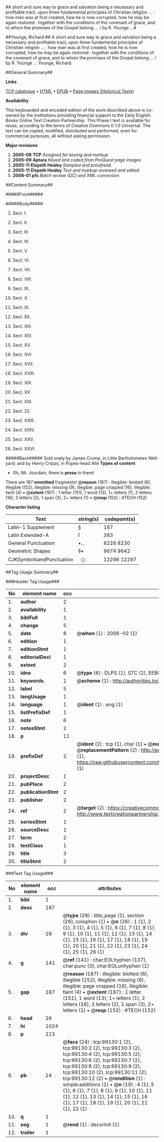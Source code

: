 #A short and sure way to grace and salvation being a necessary and profitable tract, upon three fundamental principles of Christian religion ... : how man was at first created, how he is now corrupted, how he may be again restored : together with the conditions of the covenant of grace, and to whom the promises of the Gospel belong ... / by R. Younge ...#

##Younge, Richard.##
A short and sure way to grace and salvation being a necessary and profitable tract, upon three fundamental principles of Christian religion ... : how man was at first created, how he is now corrupted, how he may be again restored : together with the conditions of the covenant of grace, and to whom the promises of the Gospel belong ... / by R. Younge ...
Younge, Richard.

##General Summary##

**Links**

[TCP catalogue](http://www.ota.ox.ac.uk/tcp/)  • 
[HTML](http://tei.it.ox.ac.uk/tcp/Texts-HTML/free/A67/A67773.html)  • 
[EPUB](http://tei.it.ox.ac.uk/tcp/Texts-EPUB/free/A67/A67773.epub) • 
[Page images (Historical Texts)](https://data.historicaltexts.jisc.ac.uk/view?pubId=eebo-13339037e&pageId=eebo-13339037e-99130-1)

**Availability**

This keyboarded and encoded edition of the
	       work described above is co-owned by the institutions
	       providing financial support to the Early English Books
	       Online Text Creation Partnership. This Phase I text is
	       available for reuse, according to the terms of Creative
	       Commons 0 1.0 Universal. The text can be copied,
	       modified, distributed and performed, even for
	       commercial purposes, all without asking permission.

**Major revisions**

1. __2005-08__ __TCP__ *Assigned for keying and markup*
1. __2005-09__ __Aptara__ *Keyed and coded from ProQuest page images*
1. __2005-11__ __Elspeth Healey__ *Sampled and proofread*
1. __2005-11__ __Elspeth Healey__ *Text and markup reviewed and edited*
1. __2006-01__ __pfs__ *Batch review (QC) and XML conversion*

##Content Summary##

#####Front#####

#####Body#####

1. Sect. I.

1. Sect. II.

1. Sect. III.

1. Sect. IV.

1. Sect. V.

1. Sect. VI.

1. Sect. VII.

1. Sect. VIII.

1. Sect. IX.

1. Sect. X.

1. Sect. XI.

1. Sect. XII.

1. Sect. XIII.

1. Sect. XIV.

1. Sect. XV.

1. Sect. XVI.

1. Sect. XVII.

1. Sect. XVIII.

1. Sect. XIX.

1. Sect. XX

1. Sect. XXI.

1. Sect. 22.

1. Sect. XXIII.

1. Sect. XXIV.

1. Sect. XXV.

1. Sect. XXVI.

#####Back#####
Sold onely by James Crump, in Little Bartholomews Well-yard; and
by Henry Cripps, in Popes-head Alle
**Types of content**

  * Oh, Mr. Jourdain, there is **prose** in there!

There are 187 **ommitted** fragments! 
 @__reason__ (187) : illegible: blotted (6), illegible (152), illegible: missing (9), illegible: page cropped (16), illegible: faint (4)  •  @__extent__ (187) : 1 letter (151), 1 word (13), 1+ letters (1), 2 letters (16), 3 letters (2), 1 span (3), 2+ letters (1)  •  @__resp__ (152) : #TECH (152)

**Character listing**


|Text|string(s)|codepoint(s)|
|---|---|---|
|Latin-1 Supplement|§|167|
|Latin Extended-A|ſ|383|
|General Punctuation|•…|8226 8230|
|Geometric Shapes|◊▪|9674 9642|
|CJKSymbolsandPunctuation|〈〉|12296 12297|

##Tag Usage Summary##

###Header Tag Usage###

|No|element name|occ|attributes|
|---|---|---|---|
|1.|__author__|2||
|2.|__availability__|1||
|3.|__biblFull__|1||
|4.|__change__|5||
|5.|__date__|8| @__when__ (1) : 2006-02 (1)|
|6.|__edition__|1||
|7.|__editionStmt__|1||
|8.|__editorialDecl__|1||
|9.|__extent__|2||
|10.|__idno__|6| @__type__ (6) : DLPS (1), STC (2), EEBO-CITATION (1), OCLC (1), VID (1)|
|11.|__keywords__|1| @__scheme__ (1) : http://authorities.loc.gov/ (1)|
|12.|__label__|5||
|13.|__langUsage__|1||
|14.|__language__|1| @__ident__ (1) : eng (1)|
|15.|__listPrefixDef__|1||
|16.|__note__|6||
|17.|__notesStmt__|2||
|18.|__p__|11||
|19.|__prefixDef__|2| @__ident__ (2) : tcp (1), char (1)  •  @__matchPattern__ (2) : ([0-9\-]+):([0-9IVX]+) (1), (.+) (1)  •  @__replacementPattern__ (2) : http://eebo.chadwyck.com/downloadtiff?vid=$1&page=$2 (1), https://raw.githubusercontent.com/textcreationpartnership/Texts/master/tcpchars.xml#$1 (1)|
|20.|__projectDesc__|1||
|21.|__pubPlace__|2||
|22.|__publicationStmt__|2||
|23.|__publisher__|2||
|24.|__ref__|2| @__target__ (2) : https://creativecommons.org/publicdomain/zero/1.0/ (1), http://www.textcreationpartnership.org/docs/. (1)|
|25.|__seriesStmt__|1||
|26.|__sourceDesc__|1||
|27.|__term__|2||
|28.|__textClass__|1||
|29.|__title__|3||
|30.|__titleStmt__|2||


###Text Tag Usage###

|No|element name|occ|attributes|
|---|---|---|---|
|1.|__bibl__|1||
|2.|__desc__|187||
|3.|__div__|28| @__type__ (28) : title_page (1), section (26), colophon (1)  •  @__n__ (26) : 1 (1), 2 (1), 3 (1), 4 (1), 5 (1), 6 (1), 7 (1), 8 (1), 9 (1), 10 (1), 11 (1), 12 (1), 13 (1), 14 (1), 15 (1), 16 (1), 17 (1), 18 (1), 19 (1), 20 (1), 21 (1), 22 (1), 23 (1), 24 (1), 25 (1), 26 (1)|
|4.|__g__|141| @__ref__ (141) : char:EOLhyphen (137), char:punc (3), char:EOLunhyphen (1)|
|5.|__gap__|187| @__reason__ (187) : illegible: blotted (6), illegible (152), illegible: missing (9), illegible: page cropped (16), illegible: faint (4)  •  @__extent__ (187) : 1 letter (151), 1 word (13), 1+ letters (1), 2 letters (16), 3 letters (2), 1 span (3), 2+ letters (1)  •  @__resp__ (152) : #TECH (152)|
|6.|__head__|26||
|7.|__hi__|1024||
|8.|__p__|113||
|9.|__pb__|24| @__facs__ (24) : tcp:99130:1 (2), tcp:99130:2 (2), tcp:99130:3 (2), tcp:99130:4 (2), tcp:99130:5 (2), tcp:99130:6 (2), tcp:99130:7 (2), tcp:99130:8 (2), tcp:99130:9 (2), tcp:99130:10 (2), tcp:99130:11 (2), tcp:99130:12 (2)  •  @__rendition__ (1) : simple:additions (1)  •  @__n__ (19) : 4 (1), 5 (1), 6 (1), 7 (1), 8 (1), 9 (1), 10 (1), 11 (1), 12 (1), 13 (1), 14 (1), 15 (1), 16 (1), 17 (1), 18 (1), 19 (1), 20 (1), 21 (1), 22 (1)|
|10.|__q__|1||
|11.|__seg__|1| @__rend__ (1) : decorInit (1)|
|12.|__trailer__|1||

